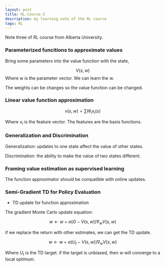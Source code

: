 ```yaml
---
layout: post
title: RL-Course-3
description: my learning note of the RL cource
tags: RL
---
```


Note three of RL course from Alberta University.


### Parameterized funcitions to approximate values

Bring some parameters into the value function with the state,

$$V(s, w)$$ Where w is the parameter vector. We can learn the w.

The weights can be changes so the value function can be changed.



### Linear value function approximation

$$v(s, w) = \sum W_i x_i(s)$$

Where $x_i$ is the feature vector. The features are the basis functions.


### Generalization and Discrimination

Generalization: updates to one state affect the value of other states.

Discrimination: the ability to make the value of two states different.

### Framing value estimation as supervised learning

The function approximator should be compatible with online updates.

### Semi-Gradient TD for Policy Evaluation

- TD update for function approximation

The gradient Monte Carlo update equation:

$$w \leftarrow w + \alpha (G - V(s, w)) \nabla_w V(s, w)$$

if we replace the return with other estimates, we can get the TD update.

$$w \leftarrow w + \alpha (U_t - V(s, w)) \nabla_w V(s, w)$$

Where $U_t$ is the TD target. if the target is unbiased, then $w$ will converge to a local optimum.


